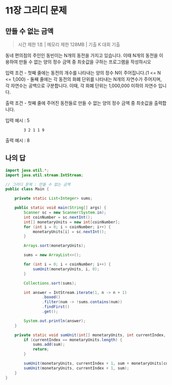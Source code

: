 # 11장 그리디 문제

## 만들 수 없는 금액


 > 시간 제한 1초 | 메모리 제한 128MB | 기출 K 대회 기출
 
 동네 편의점의 주인인 동빈이는 N개의 동전을 가지고 있습니다. 
 이때 N개의 동전을 이용하여 만들 수 없는 양의 정수 금액 중 최솟값을 구하는 프로그램을 작성하시오


  입력 조건
    - 첫째 줄에는 동전의 개수를 나타내는 양의 정수 N이 주어집니다.(1 <= N <= 1,000)
    - 둘째 줄에는 각 동전의 화폐 단위를 나타내는 N개의 자연수가 주어지며,
      각 자연수는 공백으로 구분합니다. 이때, 각 화폐 단위는 1,000,000 이하의 자연수 입니다.
  
  출력 조건
    - 첫째 줄에 주어진 동전들로 만들 수 없는 양의 정수 금액 중 최솟값을 출력합니다.
    
 입력 예시 : 5 
 
            3 2 1 1 9

  출력 예시 : 8

## 나의 답 
```java 
import java.util.*;
import java.util.stream.IntStream;

// 그리디 문제 : 만들 수 없는 금액
public class Main {

    private static List<Integer> sums;

    public static void main(String[] args) {
        Scanner sc = new Scanner(System.in);
        int coinNumber = sc.nextInt();
        int[] monetaryUnits = new int[coinNumber];
        for (int i = 0; i < coinNumber; i++) {
            monetaryUnits[i] = sc.nextInt();
        }

        Arrays.sort(monetaryUnits);

        sums = new ArrayList<>();

        for (int i = 0; i < coinNumber; i++) {
            sumUnit(monetaryUnits, i, 0);
        }

        Collections.sort(sums);

        int answer = IntStream.iterate(1, n -> n + 1)
                .boxed()
                .filter(num -> !sums.contains(num))
                .findFirst()
                .get();

        System.out.println(answer);
    }

    private static void sumUnit(int[] monetaryUnits, int currentIndex, int sum) {
        if (currentIndex == monetaryUnits.length) {
            sums.add(sum);
            return;
        }

        sumUnit(monetaryUnits, currentIndex + 1, sum + monetaryUnits[currentIndex]);
        sumUnit(monetaryUnits, currentIndex + 1, sum);
    }
}
```
